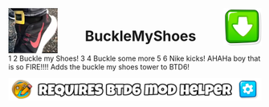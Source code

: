<a href="https://github.com/MrGoopyDrawers/BuckleMyShoes/releases/download/1.0.1/BuckleMyShoes.dll">
    <img align="left" alt="Icon" height="90" src="Icon.png">
    <img align="right" alt="Download" height="75" src="https://raw.githubusercontent.com/gurrenm3/BTD-Mod-Helper/master/BloonsTD6%20Mod%20Helper/Resources/DownloadBtn.png">
</a>

<h1 align="center">BuckleMyShoes</h1>

1 2 Buckle my Shoes! 3 4 Buckle some more 5 6 Nike kicks! AHAHa boy that is so FIRE!!!! 
Adds the buckle my shoes tower to BTD6!

[![Requires BTD6 Mod Helper](https://raw.githubusercontent.com/gurrenm3/BTD-Mod-Helper/master/banner.png)](https://github.com/gurrenm3/BTD-Mod-Helper#readme)
